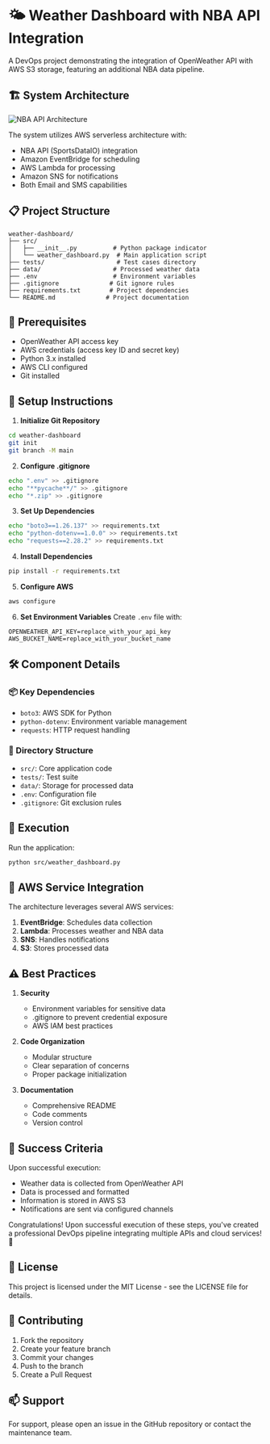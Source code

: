 # 🌤️ Weather Dashboard with NBA API Integration

A DevOps project demonstrating the integration of OpenWeather API with AWS S3 storage, featuring an additional NBA data pipeline.

## 🏗️ System Architecture

![NBA API Architecture](images/architecture.png)

The system utilizes AWS serverless architecture with:
- NBA API (SportsDataIO) integration
- Amazon EventBridge for scheduling
- AWS Lambda for processing
- Amazon SNS for notifications
- Both Email and SMS capabilities

## 📋 Project Structure

```
weather-dashboard/
├── src/
│   ├── __init__.py          # Python package indicator
│   └── weather_dashboard.py  # Main application script
├── tests/                    # Test cases directory
├── data/                    # Processed weather data
├── .env                     # Environment variables
├── .gitignore              # Git ignore rules
├── requirements.txt        # Project dependencies
└── README.md              # Project documentation
```

## 🔧 Prerequisites

- OpenWeather API access key
- AWS credentials (access key ID and secret key)
- Python 3.x installed
- AWS CLI configured
- Git installed

## 🚀 Setup Instructions

1. **Initialize Git Repository**
```bash
cd weather-dashboard
git init
git branch -M main
```

2. **Configure .gitignore**
```bash
echo ".env" >> .gitignore
echo "**pycache**/" >> .gitignore
echo "*.zip" >> .gitignore
```

3. **Set Up Dependencies**
```bash
echo "boto3==1.26.137" >> requirements.txt
echo "python-dotenv==1.0.0" >> requirements.txt
echo "requests==2.28.2" >> requirements.txt
```

4. **Install Dependencies**
```bash
pip install -r requirements.txt
```

5. **Configure AWS**
```bash
aws configure
```

6. **Set Environment Variables**
Create `.env` file with:
```env
OPENWEATHER_API_KEY=replace_with_your_api_key
AWS_BUCKET_NAME=replace_with_your_bucket_name
```

## 🛠️ Component Details

### 📦 Key Dependencies
- `boto3`: AWS SDK for Python
- `python-dotenv`: Environment variable management
- `requests`: HTTP request handling

### 📁 Directory Structure
- `src/`: Core application code
- `tests/`: Test suite
- `data/`: Storage for processed data
- `.env`: Configuration file
- `.gitignore`: Git exclusion rules

## 🚀 Execution

Run the application:
```bash
python src/weather_dashboard.py
```

## 🔄 AWS Service Integration

The architecture leverages several AWS services:
1. **EventBridge**: Schedules data collection
2. **Lambda**: Processes weather and NBA data
3. **SNS**: Handles notifications
4. **S3**: Stores processed data

## ⚠️ Best Practices

1. **Security**
   - Environment variables for sensitive data
   - .gitignore to prevent credential exposure
   - AWS IAM best practices

2. **Code Organization**
   - Modular structure
   - Clear separation of concerns
   - Proper package initialization

3. **Documentation**
   - Comprehensive README
   - Code comments
   - Version control

## 🎉 Success Criteria

Upon successful execution:
- Weather data is collected from OpenWeather API
- Data is processed and formatted
- Information is stored in AWS S3
- Notifications are sent via configured channels

Congratulations! Upon successful execution of these steps, you've created a professional DevOps pipeline integrating multiple APIs and cloud services! 🎊

## 📝 License

This project is licensed under the MIT License - see the LICENSE file for details.

## 🤝 Contributing

1. Fork the repository
2. Create your feature branch
3. Commit your changes
4. Push to the branch
5. Create a Pull Request

## 📫 Support

For support, please open an issue in the GitHub repository or contact the maintenance team.
